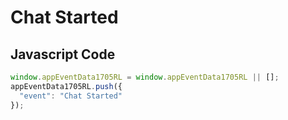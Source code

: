 # Chat Started

### 

## Javascript Code
```js
window.appEventData1705RL = window.appEventData1705RL || [];
appEventData1705RL.push({
  "event": "Chat Started"
});
```




